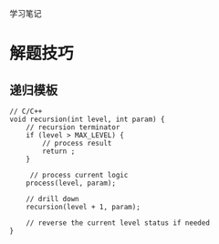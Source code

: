 学习笔记

# 解题技巧 #
## 递归模板 ##
    // C/C++
    void recursion(int level, int param) {
        // recursion terminator
        if (level > MAX_LEVEL) {
            // process result
            return ;
        }

         // process current logic
        process(level, param);

        // drill down
        recursion(level + 1, param);

        // reverse the current level status if needed
    }

